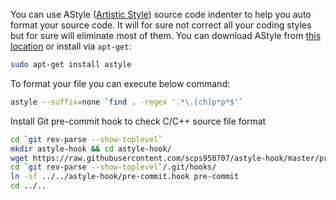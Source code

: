 You can use AStyle ([Artistic Style](http://astyle.sourceforge.net/)) source code indenter to
help you auto format your source code. It will for sure not correct all your coding styles but
for sure will eliminate most of them. You can download AStyle from [this location](http://astyle.sourceforge.net/)
or install via `apt-get`:
```sh
sudo apt-get install astyle
```

To format your file you can execute below command:
```sh
astyle --suffix=none `find . -regex '.*\.[ch]p*p*$'`
```

Install Git pre-commit hook to check C/C++ source file format
```sh
cd `git rev-parse --show-toplevel`
mkdir astyle-hook && cd astyle-hook/
wget https://raw.githubusercontent.com/scps950707/astyle-hook/master/pre-commit.hook && chmod +x pre-commit.hook
cd `git rev-parse --show-toplevel`/.git/hooks/
ln -sf ../../astyle-hook/pre-commit.hook pre-commit
cd ../..
```
